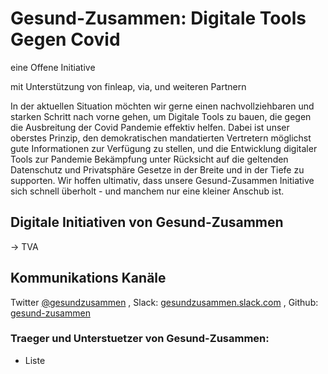 # Gesund-Zusammen: Digitale Tools Gegen Covid 

eine Offene Initiative

mit Unterstützung von finleap, via, und weiteren Partnern


In der aktuellen Situation möchten wir gerne einen nachvollziehbaren und starken Schritt nach vorne gehen, um Digitale Tools zu bauen, die gegen die Ausbreitung der Covid Pandemie effektiv helfen. Dabei ist unser oberstes Prinzip, den demokratischen mandatierten Vertretern möglichst gute Informationen zur Verfügung zu stellen, und die Entwicklung digitaler Tools zur Pandemie Bekämpfung unter Rücksicht auf die geltenden Datenschutz und Privatsphäre Gesetze in der Breite und in der Tiefe zu supporten. Wir hoffen ultimativ, dass unsere Gesund-Zusammen Initiative sich schnell überholt - und manchem nur eine kleiner Anschub ist.


## Digitale Initiativen von Gesund-Zusammen

-> TVA

## Kommunikations Kanäle

Twitter [@gesundzusammen](https://twitter.com/gesundzusammen) , Slack: [gesundzusammen.slack.com](https://gesundzusammen.slack.com/) , Github: [gesund-zusammen](https://github.com/gesund-zusammen)

### Traeger und Unterstuetzer von Gesund-Zusammen:

- Liste
